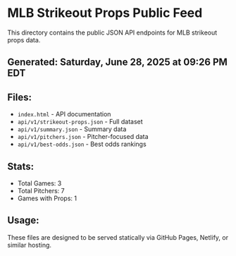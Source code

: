 # MLB Strikeout Props Public Feed

This directory contains the public JSON API endpoints for MLB strikeout props data.

## Generated: Saturday, June 28, 2025 at 09:26 PM EDT

## Files:
- `index.html` - API documentation
- `api/v1/strikeout-props.json` - Full dataset
- `api/v1/summary.json` - Summary data
- `api/v1/pitchers.json` - Pitcher-focused data  
- `api/v1/best-odds.json` - Best odds rankings

## Stats:
- Total Games: 3
- Total Pitchers: 7
- Games with Props: 1

## Usage:
These files are designed to be served statically via GitHub Pages, Netlify, or similar hosting.
